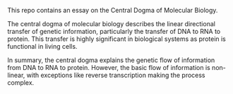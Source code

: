 
This repo contains an essay on the Central Dogma of Molecular Biology.

The central dogma of molecular biology describes the linear directional transfer of genetic information, 
particularly the transfer of DNA to RNA to protein. This transfer is highly significant in biological systems as protein is functional in living cells.

In summary, the central dogma explains the genetic flow of information from DNA to RNA to protein. However, the basic flow of information is non-linear, 
with exceptions like reverse transcription making the process complex.
